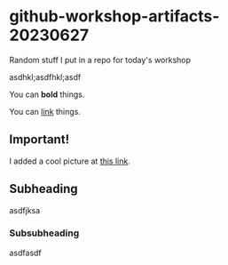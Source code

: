 # github-workshop-artifacts-20230627
Random stuff I put in a repo for today's workshop

asdhkl;asdfhkl;asdf

You can **bold** things.

You can [link](https://clontz.org) things.

## Important!

I added a cool picture at [this link](https://github.com/StevenClontz/github-workshop-artifacts-20230627/blob/main/pics/random-math.jpg).

## Subheading

asdfjksa

### Subsubheading

asdfasdf
